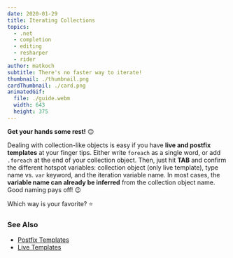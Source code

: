 ```yaml
---
date: 2020-01-29
title: Iterating Collections
topics:
  - .net
  - completion
  - editing
  - resharper
  - rider
author: matkoch
subtitle: There's no faster way to iterate!
thumbnail: ./thumbnail.png
cardThumbnail: ./card.png
animatedGif:
  file: ./guide.webm
  width: 643
  height: 375
---
```


**Get your hands some rest!** 😌

Dealing with collection-like objects is easy if you have **live and postfix templates** at your finger tips. Either write `foreach` as a single word, or add `.foreach` at the end of your collection object. Then, just hit **TAB** and confirm the different hotspot variables: collection object (only live template), type name vs. `var` keyword, and the iteration variable name. In most cases, the **variable name can already be inferred** from the collection object name. Good naming pays off! 😉

Which way is your favorite? ⭐️

### See Also

- [Postfix Templates](https://www.jetbrains.com/help/resharper/Postfix_Templates.html)
- [Live Templates](https://www.jetbrains.com/help/rider/Using_Live_Templates.html)
